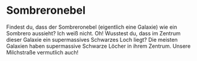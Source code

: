 # Sombreronebel

Findest du, dass der Sombreronebel (eigentlich eine Galaxie) wie ein Sombrero
aussieht? Ich weiß nicht. Oh! Wusstest du, dass im Zentrum dieser Galaxie ein
supermassives Schwarzes Loch liegt? Die meisten Galaxien haben supermassive
Schwarze Löcher in ihrem Zentrum. Unsere Milchstraße vermutlich auch!
